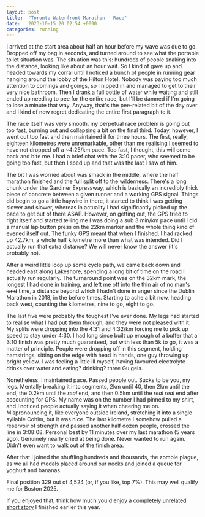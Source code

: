 ```yaml
---
layout: post
title:  "Toronto Waterfront Marathon - Race"
date:   2023-10-15 20:02:54 +0000
categories: running
---
```


I arrived at the start area about half an hour before my wave was due to go. Dropped off my bag in seconds, and turned around to see what the portable toilet situation was. The situation was this: hundreds of people snaking into the distance, looking like about an hour wait. So I kind of gave up and headed towards my corral until I noticed a bunch of people in running gear hanging around the lobby of the Hilton Hotel. Nobody was paying too much attention to comings and goings, so I nipped in and managed to get to their very nice bathroom. Then I drank a full bottle of water while waiting and still ended up needing to pee for the entire race, but I'll be damned if I'm going to lose a minute that way. Anyway, that's the pee-related bit of the day over and I kind of now regret dedicating the entire first paragraph to it.

The race itself was very smooth, my perpetual race problem is going out too fast, burning out and collapsing a bit on the final third. Today, however, I went out too fast and then maintained it for three hours. The first, really, eighteen kilometres were unremarkable, other than me realising I seemed to have not dropped off a ~4:25/km pace. Too fast, I thought, this will come back and bite me. I had a brief chat with the 3:10 pacer, who seemed to be going too fast, but then I sped up and that was the last I saw of him.

The bit I was worried about was smack in the middle, where the half marathon finished and the full split off to the wilderness. There's a long chunk under the Gardiner Expressway, which is basically an incredibly thick piece of concrete between a given runner and a working GPS signal. Things did begin to go a little haywire in there, it started to think I was getting slower and slower, whereas in actuality I had significantly picked up the pace to get out of there ASAP. However, on getting out, the GPS tried to right itself and started telling me I was doing a sub 3 min/km pace until I did a manual lap button press on the 22km marker and the whole thing kind of evened itself out. The funky GPS meant that when I finished, I had racked up 42.7km, a whole half kilometre more than what was intended. Did I actually run that extra distance? We will never know the answer (it's probably no).

After a weird little loop up some cycle path, we came back down and headed east along Lakeshore, spending a long bit of time on the road I actually run regularly. The turnaround point was on the 32km mark, the longest I had done in training, and left me off into the thin air of no man's ~~land~~ time, a distance beyond which I hadn't done in anger since the Dublin Marathon in 2018, in the before times. Starting to ache a bit now, heading back west, counting the kilometres, nine to go, eight to go. 

The last five were probably the toughest I've ever done. My legs had started to realise what I had put them through, and they were not pleased with it. My splits were dropping into the 4:31 and 4:32/km forcing me to pick up speed to stay under 4:30. I had long since built up enough of a buffer that a 3:10 finish was pretty much guaranteed, but with less than 5k to go, it was a matter of principle. People were dropping off in this segment, holding hamstrings, sitting on the edge with head in hands, one guy throwing up bright yellow. I was feeling a little ill myself, having favoured electrolyte drinks over water and eating? drinking? three Gu gels.

Nonetheless, I maintained pace. Passed people out. Sucks to be you, my legs. Mentally breaking it into segments, 2km until 40, then 2km until the end, the 0.2km until the _real_ end, and then 0.5km until the _real real_ end after accounting for GPS. My name was on the number I had pinned to my shirt, and I noticed people actually saying it when cheering me on. Mispronouncing it, like everyone outside Ireland, stretching it into a single syllable Cohlm, but it was nice. The last kilometre I somehow pulled a reservoir of strength and passed another half dozen people, crossed the line in 3:08:08. Personal best by 11 minutes over my last marathon (5 years ago). Genuinely nearly cried at being done. Never wanted to run again. Didn't even want to walk out of the finish area.

After that I joined the shuffling hundreds and thousands, the zombie plague, as we all had medals placed around our necks and joined a queue for yoghurt and bananas. 

Final position 329 out of 4,524 (or, if you like, top 7%). This may well qualify me for Boston 2025. 

If you enjoyed that, think how much you'd enjoy a [completely unrelated short story](https://blog.colmprunty.com/blog/the-last-one/) I finished earlier this year.